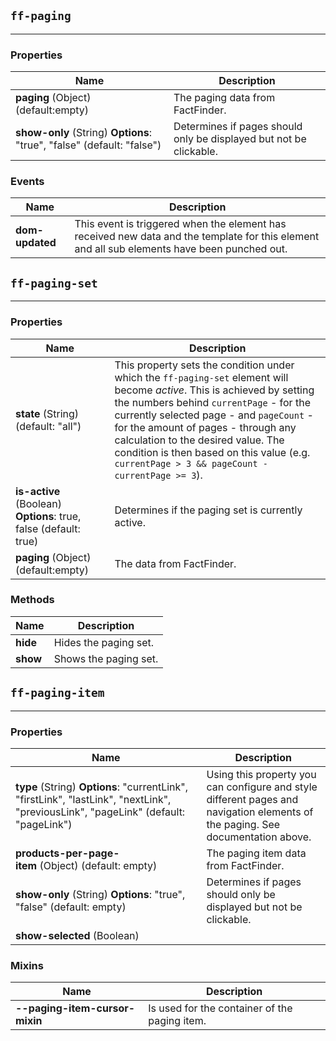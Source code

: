 ## `ff-paging`
___
### Properties
| Name | Description |
| ---- | ----------- |
| **paging** (Object) (default:empty) | The paging data from FactFinder. |
| **show-only** (String) **Options**: "true", "false" (default: "false") | Determines if pages should only be displayed but not be clickable. |


### Events
| Name | Description |
| ---- | ----------- |
| **dom-updated** | This event is triggered when the element has received new data and the template for this element and all sub elements have been punched out.|

## `ff-paging-set`
___
### Properties
| Name | Description |
| ---- | ----------- |
| **state** (String) (default: "all") | This property sets the condition under which the `ff-paging-set` element will become _active_. This is achieved by setting the numbers behind `currentPage` - for the currently selected page - and `pageCount` - for the amount of pages - through any calculation to the desired value. The condition is then based on this value (e.g. `currentPage > 3 && pageCount - currentPage >= 3`). |
| **is-active** (Boolean) **Options**: true, false (default: true) | Determines if the paging set is currently active. |
| **paging** (Object) (default:empty) | The data from FactFinder. |

### Methods
| Name | Description |
| ---- | ----------- |
| **hide** | Hides the paging set.|
| **show** | Shows the paging set.|

## `ff-paging-item`
___
### Properties
| Name | Description |
| ---- | ----------- |
| **type** (String)&nbsp;**Options**:&nbsp;"currentLink", "firstLink", "lastLink", "nextLink", "previousLink", "pageLink" (default: "pageLink") | Using this property you can configure and style different pages and navigation elements of the paging. See documentation above. |
| **products-per-page-item**&nbsp;(Object)&nbsp;(default: empty) |  The paging item data from FactFinder. |
| **show-only**&nbsp;(String)&nbsp;**Options**: "true", "false" (default: empty) | Determines if pages should only be displayed but not be clickable. |
| **show-selected** (Boolean) | |

### Mixins
| Name | Description |
| ---- | ----------- |
| **--paging-item-cursor-mixin** | Is used for the container of the paging item. |


